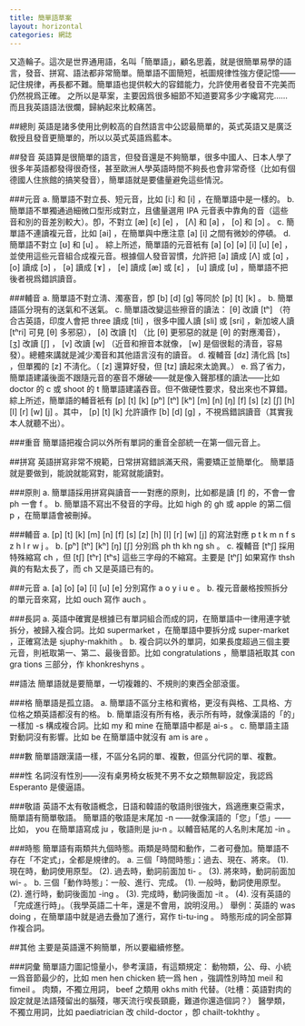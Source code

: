 ```yaml
---
title: 簡單語草案
layout: horizontal
categories: 網誌
---
```

又造輪子。這次是世界通用語，名叫「簡單語」，顧名思義，就是很簡單易學的語言，發音、拼寫、語法都非常簡單。簡單語不圖簡短，衹圖規律性強方便記憶——記住規律，再長都不難。簡單語也提供較大的容錯能力，允許使用者發音不完美而仍然視爲正確。
之所以是草案，主要因爲很多細節不知道要寫多少字纔寫完……而且我英語語法很爛，歸納起來比較痛苦。

##總則
英語是諸多使用比例較高的自然語言中公認最簡單的，英式英語又是廣泛敎授且發音更簡單的，所以以英式英語爲藍本。

##發音
英語算是很簡單的語言，但發音還是不夠簡單，很多中國人、日本人學了很多年英語都發得很奇怪，甚至歐洲人學英語時間不夠長也會非常奇怪（比如有個德國人住旅館的搞笑發音），簡單語就是要儘量避免這些情況。

###元音
a. 簡單語不對立長、短元音，比如 [i:] 和 [i] ，在簡單語中是一樣的。
b. 簡單語不單獨通過細微口型形成對立，且儘量選用 IPA 元音表中靠角的音（這些音和別的音差別較大）。卽，不對立 [æ] [ɛ] [e] ， [Λ] 和 [a] ， [o] 和 [ɔ] 。
c. 簡單語不連讀複元音，比如 [ai] ，在簡單與中應注意 [a] [i] 之間有微妙的停頓。
d. 簡單語不對立 [ʊ] 和 [u] 。
綜上所述，簡單語的元音衹有 [a] [o] [ə] [i] [u] [e] ，並使用這些元音組合成複元音。根據個人發音習慣，允許把 [a] 讀成 [Λ] 或 [ɑ] ， [o] 讀成 [ɔ] ， [ə] 讀成 [ɤ] ， [e] 讀成 [æ] 或 [ɛ] ， [u] 讀成 [ʊ] ，簡單語不把後者視爲錯誤讀音。

###輔音
a. 簡單語不對立淸、濁塞音，卽 [b] [d] [g] 等同於 [p] [t] [k] 。
b. 簡單語區分現有的送氣和不送氣。
c. 簡單語改變這些擦音的讀法： [θ] 改讀 [tʰ] （符合古英語，印度人會把 three 讀成 [tli] ，很多中國人讀 [sli] 或 [sri] ，新加坡人讀 [tʰri] 可見 [θ] 多邪惡）， [ð] 改讀 [t] （比 [θ] 更邪惡的就是  [θ] 的對應濁音）， [ʒ] 改讀 [∫] ， [v] 改讀 [w] （近音和擦音本就像， [w] 是個很鬆的淸音，容易發）。總體來講就是減少濁音和其他語言沒有的讀音。
d. 複輔音 [dz] 淸化爲 [ts] ，但單獨的 [z] 不淸化。（ [z] 還算好發，但 [tz] 讀起來太詭異。）
e. 爲了省力，簡單語建議後面不跟隨元音的塞音不爆破——就是像入聲那樣的讀法——比如 doctor 的 c 或 shoot 的 t 簡單語建議吞音。但不做硬性要求，發出來也不算錯。
綜上所述，簡單語的輔音衹有 [p] [t] [k] [pʰ] [tʰ] [kʰ] [m] [n] [ŋ] [f] [s] [z] [ʃ] [h] [l] [r] [w] [j] 。其中， [p] [t] [k] 允許讀作 [b] [d] [g] ，不視爲錯誤讀音（其實我本人就聽不出）。

###重音
簡單語把複合詞以外所有單詞的重音全部統一在第一個元音上。

##拼寫
英語拼寫非常不規範，日常拼寫錯誤滿天飛，需要矯正並簡單化。
簡單語就是要做到，能說就能寫對，能寫就能讀對。

###原則
a. 簡單語採用拼寫與讀音一一對應的原則，比如都是讀 [f] 的，不會一會 ph 一會 f 。
b. 簡單語不寫出不發音的字母。比如 high 的 gh 或 apple 的第二個 p ，在簡單語會被刪掉。

###輔音
a. [p] [t] [k] [m] [n] [f] [s] [z] [h] [l] [r] [w] [j] 的寫法對應 p t k m n f s z h l r w j 。
b. [pʰ] [tʰ] [kʰ] [ŋ] [ʃ] 分別爲 ph th kh ng sh 。
c. 複輔音 [tʰ∫] 採用特殊縮寫 ch ，但 [t∫] [tʰr] [tʰs] 這些三字母的不縮寫。主要是 [tʰ∫] 如果寫作 thsh 眞的有點太長了，而 ch 又是英語已有的。

###元音
a. [a] [o] [ə] [i] [u] [e] 分別寫作 a o y i u e 。
b. 複元音嚴格按照拆分的單元音來寫，比如 ouch 寫作 auch 。

###長詞
a. 英語中確實是根據已有單詞組合而成的詞，在簡單語中一律用連字號拆分，被歸入複合詞。比如 supermarket ，在簡單語中要拆分成 super-market ，正確寫法是 sjuphy-makhith 。
b. 複合詞以外的單詞，如果長度超過三個主要元音，則衹取第一、第二、最後音節。比如 congratulations ，簡單語衹取其 con gra tions 三部分，作 khonkreshyns 。

##語法
簡單語就是要簡單，一切複雜的、不規則的東西全部滾蛋。

###格
簡單語是孤立語。
a. 簡單語不區分主格和賓格，更沒有與格、工具格、方位格之類英語都沒有的格。
b. 簡單語沒有所有格，表示所有時，就像漢語的「的」一樣加 -s 構成複合詞。比如 my 和 mine 在簡單語中都是 ai-s 。
c. 簡單語主語對動詞沒有影響。比如 be 在簡單語中就沒有 am is are 。

###數
簡單語跟漢語一樣，不區分名詞的單、複數，但區分代詞的單、複數。

###性
名詞沒有性別——沒有桌男椅女板凳不男不女之類無聊設定，我認爲 Esperanto 是傻逼語。

###敬語
英語不太有敬語槪念，日語和韓語的敬語則很強大，爲適應東亞需求，簡單語有簡單敬語。
簡單語的敬語是末尾加 -n ——就像漢語的「您」「怹」——比如， you 在簡單語寫成 ju ，敬語則是 ju-n 。以輔音結尾的人名則末尾加 -in 。

###時態
簡單語有兩類共九個時態。兩類是時間和動作，二者可疊加。簡單語不存在「不定式」，全都是規律的。
a. 三個「時間時態」：過去、現在、將來。
	(1). 現在時，動詞使用原型。
	(2). 過去時，動詞前面加 ti- 。
	(3). 將來時，動詞前面加 wi- 。
b. 三個「動作時態」：一般、進行、完成。
	(1). 一般時，動詞使用原型。
	(2). 進行時，動詞後面加 -ing 。
	(3). 完成時，動詞後面加 -it 。
	(4). 沒有英語的「完成進行時」。（我學英語二十年，還是不會用，說明沒用。）
舉例：英語的 was doing ，在簡單語中就是過去疊加了進行，寫作 ti-tu-ing 。
時態形成的詞全部算作複合詞。

##其他
主要是英語還不夠簡單，所以要繼續修整。

###詞彙
簡單語力圖記憶量小，參考漢語，有這類規定：
動物類，公、母、小統一爲音節最少的，比如 men hen chicken 統一爲 hen ，強調性別時加 meil 和 fimeil 。
肉類，不獨立用詞， beef 之類用 okhs mith 代替。（吐槽：英語對肉的設定就是法語殘留出的腦殘，哪天流行喫長頸鹿，難道你還造個詞？）
醫學類，不獨立用詞，比如 paediatrician 改 child-doctor ，卽 chailt-tokhthy 。